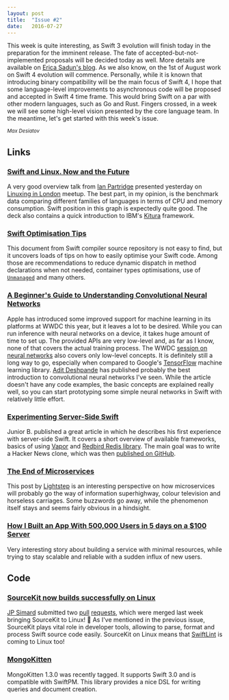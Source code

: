 ```yaml
---
layout: post
title:  "Issue #2"
date:   2016-07-27
---
```


This week is quite interesting, as Swift 3 evolution will
finish today in the preparation for the imminent release.
The fate of accepted-but-not-implemented proposals will be decided today as well.
More details are available on [Erica Sadun's blog](http://ericasadun.com/2016/07/15/announcement-swift-3-endgame/).
As we also know, on the 1st of August work on Swift 4 evolution will commence. Personally, while
it is known that introducing binary compatibility will be the main focus of Swift 4, I hope that some
language-level improvements to asynchronous code will be proposed and accepted
in Swift 4 time frame. This would bring Swift on a par with other modern languages,
such as Go and Rust. Fingers crossed, in a week we will see some high-level vision presented by the
core language team. In the meantime, let's get started with this week's issue.

<small><i>Max Desiatov</i></small>

## Links

### [Swift and Linux. Now and the Future](https://speakerdeck.com/ianpartridge/swift-and-linux-now-and-the-future)

A very good overview talk from [Ian Partridge](https://twitter.com/alfa)
presented yesterday on [Linuxing in London](http://www.meetup.com/Linuxing-In-London/)
meetup. The best part, in my opinion, is the benchmark data comparing different
families of languages in terms of CPU and memory consumption. Swift position in
this graph is expectedly quite good. The deck also contains a quick introduction
to IBM's [Kitura](https://github.com/IBM-Swift/Kitura) framework.

### [Swift Optimisation Tips](https://github.com/apple/swift/blob/master/docs/OptimizationTips.rst)

This document from Swift compiler source repository is not easy to find, but it
uncovers loads of tips on how to easily optimise your Swift code. Among those
are recommendations to reduce dynamic dispatch in method declarations when not
needed, container types optimisations, use of
[`Unmanaged`](http://swiftdoc.org/v3.0/type/Unmanaged/) and many others.

### [A Beginner's Guide to Understanding Convolutional Neural Networks](https://adeshpande3.github.io/adeshpande3.github.io/A-Beginner's-Guide-To-Understanding-Convolutional-Neural-Networks/)

Apple has introduced some improved support for machine learning in its
platforms at WWDC this year, but it leaves a lot to be desired. While you can run
inference with neural networks on a device, it takes huge amount of time to set
up. The provided APIs are very low-level and, as far as I know, none of that
covers the actual training process. The WWDC
[session on neural networks](https://developer.apple.com/wwdc16/715) also
covers only low-level concepts. It is definitely still a long way to go,
especially when compared to Google's [TensorFlow](https://www.tensorflow.org) machine learning library.
[Adit Deshpande](https://adeshpande3.github.io) has published probably the
best introduction to convolutional neural networks I've seen. While the
article doesn't have any code examples, the basic concepts are explained
really well, so you can start prototyping some simple neural networks in
Swift with relatively little effort.

### [Experimenting Server-Side Swift](https://sideeffects.xyz/2016/experimenting-server-side-swift/)

Junior B. published a great article in which he describes his first experience
with server-side Swift. It covers a short overview of available frameworks,
basics of using [Vapor](http://qutheory.io) and
[Redbird Redis library](https://github.com/czechboy0/Redbird). The main goal was
to write a Hacker News clone, which was then
[published on GitHub](https://github.com/bontojr/swiftynews).

### [The End of Microservices](http://lightstep.com/blog/the-end-of-microservices/)

This post by [Lightstep](https://twitter.com/lightstephq) is an interesting
perspective on how microservices will probably go the way of information
superhighway, colour television and horseless carriages. Some buzzwords go
away, while the phenomenon itself stays and seems fairly obvious in a hindsight.

### [How I Built an App With 500,000 Users in 5 days on a $100 Server](https://medium.com/unboxd/how-i-built-an-app-with-500-000-users-in-5-days-on-a-100-server-77deeb238e83)

Very interesting story about building a service with minimal resources, while
trying to stay scalable and reliable with a sudden influx of new users.

## Code

### [SourceKit now builds successfully on Linux](https://github.com/apple/swift/pull/3594#issuecomment-234169759)

[JP Simard](https://twitter.com/simjp) submitted two
[pull](https://github.com/apple/swift/pull/3595)
[requests](https://github.com/apple/swift/pull/3594), which were merged last week bringing SourceKit to Linux! 🎉
As I've mentioned in the previous issue, SourceKit plays vital role in developer
tools, allowing to parse, format and process Swift source code easily.
SourceKit on Linux means that [SwiftLint](https://github.com/realm/SwiftLint)
is coming to Linux too!

### [MongoKitten](https://github.com/OpenKitten/MongoKitten)

MongoKitten 1.3.0 was recently tagged. It supports Swift 3.0 and is compatible
with SwiftPM. This library provides a nice DSL for writing queries and document creation.
